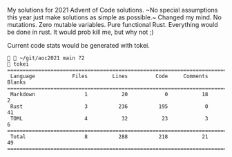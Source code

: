 My solutions for 2021 Advent of Code solutions. ~No special assumptions this year
just make solutions as simple as possible.~ Changed my mind. No mutations. Zero
mutable variables. Pure functional Rust. Everything would be done in rust. It would
prob kill me, but why not ;)

Current code stats would be generated with tokei.

```
  ~/git/aoc2021 main ?2
 tokei
===============================================================================
 Language            Files        Lines         Code     Comments       Blanks
===============================================================================
 Markdown                1           20            0           18            2
 Rust                    3          236          195            0           41
 TOML                    4           32           23            3            6
===============================================================================
 Total                   8          288          218           21           49
===============================================================================
```
